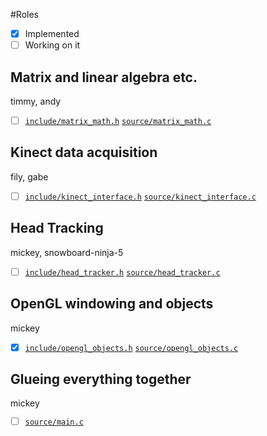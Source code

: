 #Roles

- [x] Implemented
- [ ] Working on it

## Matrix and linear algebra etc.
timmy, andy

- [ ] [`include/matrix_math.h`](include/matrix_math.h) [`source/matrix_math.c`](source/matrix_math.c)

## Kinect data acquisition
fily, gabe

- [ ] [`include/kinect_interface.h`](include/kinect_interface.h) [`source/kinect_interface.c`](source/kinect_interface.c)

## Head Tracking
mickey, snowboard-ninja-5

- [ ] [`include/head_tracker.h`](include/head_tracker.h) [`source/head_tracker.c`](source/head_tracker.c)

## OpenGL windowing and objects
mickey

- [x] [`include/opengl_objects.h`](include/opengl_objects.h) [`source/opengl_objects.c`](source/opengl_objects.c)

## Glueing everything together
mickey

- [ ] [`source/main.c`](source/main.c)


